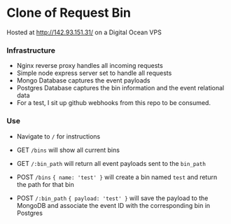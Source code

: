 # Clone of Request Bin

Hosted at http://142.93.151.31/ on a Digital Ocean VPS

### Infrastructure

- Nginx reverse proxy handles all incoming requests
- Simple node express server set to handle all requests
- Mongo Database captures the event payloads
- Postgres Database captures the bin information and the event relational data
- For a test, I sit up github webhooks from this repo to be consumed.

### Use

- Navigate to `/` for instructions
- GET `/bins` will show all current bins
- GET `/:bin_path` will return all event payloads sent to the `bin_path`

- POST `/bins` `{ name: 'test' }` will create a bin named `test` and return the path for that bin
- POST `/:bin_path` `{ payload: 'test' }` will save the payload to the MongoDB and associate the event ID with the corresponding bin in Postgres
